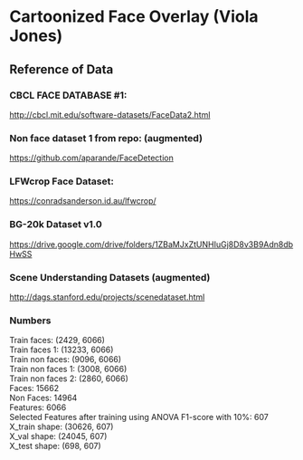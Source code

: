 # Cartoonized Face Overlay (Viola Jones)

## Reference of Data

### CBCL FACE DATABASE #1:
http://cbcl.mit.edu/software-datasets/FaceData2.html

### Non face dataset 1 from repo: (**augmented**)
https://github.com/aparande/FaceDetection


### LFWcrop Face Dataset: 
https://conradsanderson.id.au/lfwcrop/

### BG-20k Dataset v1.0
https://drive.google.com/drive/folders/1ZBaMJxZtUNHIuGj8D8v3B9Adn8dbHwSS

### Scene Understanding Datasets (**augmented**)
http://dags.stanford.edu/projects/scenedataset.html

### Numbers
Train faces:  (2429, 6066) \
Train faces 1:  (13233, 6066) \
Train non faces:  (9096, 6066) \
Train non faces 1:  (3008, 6066) \
Train non faces 2:  (2860, 6066) \
Faces:  15662 \
Non Faces:  14964 \
Features: 6066 \
Selected Features after training using ANOVA F1-score with 10%:  607 \
X_train shape:  (30626, 607) \
X_val shape:  (24045, 607) \
X_test shape:  (698, 607)
